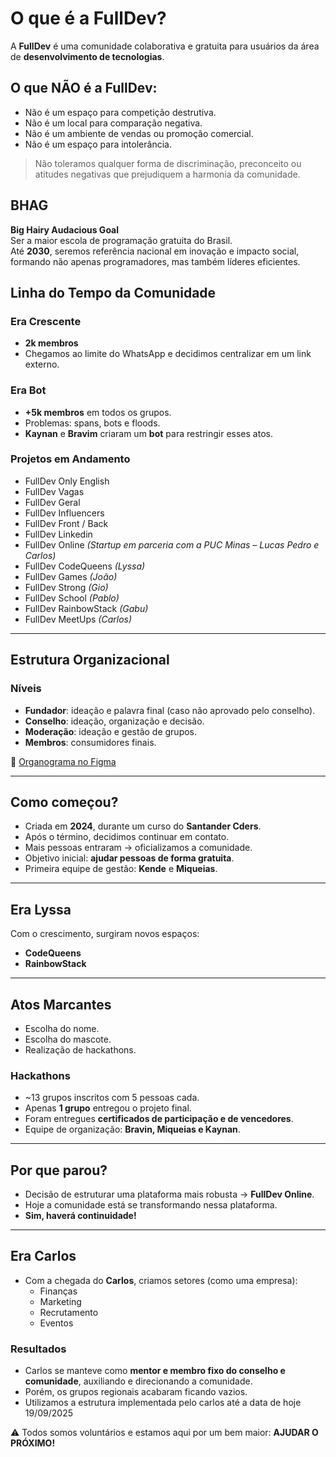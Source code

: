 # O que é a FullDev?
A **FullDev** é uma comunidade colaborativa e gratuita para usuários da área de **desenvolvimento de tecnologias**.

## O que NÃO é a FullDev:
- Não é um espaço para competição destrutiva.  
- Não é um local para comparação negativa.  
- Não é um ambiente de vendas ou promoção comercial.  
- Não é um espaço para intolerância.  

> Não toleramos qualquer forma de discriminação, preconceito ou atitudes negativas que prejudiquem a harmonia da comunidade.

## BHAG
**Big Hairy Audacious Goal**  
Ser a maior escola de programação gratuita do Brasil.  
Até **2030**, seremos referência nacional em inovação e impacto social, formando não apenas programadores, mas também líderes eficientes.

## Linha do Tempo da Comunidade

### Era Crescente
- **2k membros**  
- Chegamos ao limite do WhatsApp e decidimos centralizar em um link externo.

### Era Bot
- **+5k membros** em todos os grupos.  
- Problemas: spans, bots e floods.  
- **Kaynan** e **Bravim** criaram um **bot** para restringir esses atos.

### Projetos em Andamento
- FullDev Only English
- FullDev Vagas
- FullDev Geral
- FullDev Influencers
- FullDev Front / Back
- FullDev Linkedin
- FullDev Online *(Startup em parceria com a PUC Minas – Lucas Pedro e Carlos)*
- FullDev CodeQueens *(Lyssa)*
- FullDev Games *(João)*
- FullDev Strong *(Gio)*
- FullDev School *(Pablo)*
- FullDev RainbowStack *(Gabu)*
- FullDev MeetUps *(Carlos)*

---

## Estrutura Organizacional

### Níveis
- **Fundador**: ideação e palavra final (caso não aprovado pelo conselho).  
- **Conselho**: ideação, organização e decisão.  
- **Moderação**: ideação e gestão de grupos.  
- **Membros**: consumidores finais.

🔗 [Organograma no Figma](https://www.figma.com/design/v3vRWEqqiVjqTK1vpbLpRF/Organograma-FullDev?node-id=0-1&t=3BQjgE0P255Qu7s5-1)

---

## Como começou?
- Criada em **2024**, durante um curso do **Santander Cders**.  
- Após o término, decidimos continuar em contato.  
- Mais pessoas entraram → oficializamos a comunidade.  
- Objetivo inicial: **ajudar pessoas de forma gratuita**.  
- Primeira equipe de gestão: **Kende** e **Miqueias**.

---

## Era Lyssa
Com o crescimento, surgiram novos espaços:
- **CodeQueens**  
- **RainbowStack**

---

## Atos Marcantes
- Escolha do nome.  
- Escolha do mascote.  
- Realização de hackathons.  

### Hackathons
- ~13 grupos inscritos com 5 pessoas cada.  
- Apenas **1 grupo** entregou o projeto final.  
- Foram entregues **certificados de participação e de vencedores**.  
- Equipe de organização: **Bravin, Miqueias e Kaynan**.

---

## Por que parou?
- Decisão de estruturar uma plataforma mais robusta → **FullDev Online**.  
- Hoje a comunidade está se transformando nessa plataforma.  
- **Sim, haverá continuidade!**

---

## Era Carlos
- Com a chegada do **Carlos**, criamos setores (como uma empresa):  
  - Finanças  
  - Marketing  
  - Recrutamento  
  - Eventos  

### Resultados
- Carlos se manteve como **mentor e membro fixo do conselho e comunidade**, auxiliando e direcionando a comunidade.  
- Porém, os grupos regionais acabaram ficando vazios.  
- Utilizamos a estrutura implementada pelo carlos até a data de hoje 19/09/2025

⚠️ Todos somos voluntários e estamos aqui por um bem maior: **AJUDAR O PRÓXIMO!**
